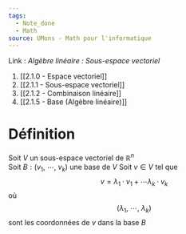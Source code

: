 ```yaml
---
tags:
  - Note_done
  - Math
source: UMons - Math pour l'informatique
---
```


Link :
_Algèbre linéaire : Sous-espace vectoriel_
1. [[2.1.0 - Espace vectoriel]]
1. [[2.1.1 - Sous-espace vectoriel]]
2. [[2.1.2 - Combinaison linéaire]]
3. [[2.1.5 - Base (Algèbre linéaire)]]

# Définition
Soit $V$ un sous-espace vectoriel de $\mathbb{R}^n$  
Soit $B : (v_1,\ \cdots ,\ v_k)$ une base de $V$ 
Soit $v ∈ V$ tel que $$v = λ_1 · v_1 + \cdots λ_k · v_k$$ où $$(λ_1,\ \cdots ,\ λ_k)$$ sont les coordonnées de $v$ dans la base $B$

